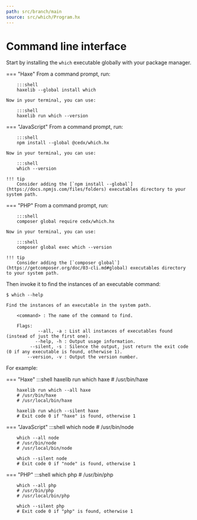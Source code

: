 ```yaml
---
path: src/branch/main
source: src/which/Program.hx
---
```


# Command line interface
Start by installing the `which` executable globally with your package manager.

=== "Haxe"
	From a command prompt, run:

		:::shell
		haxelib --global install which

	Now in your terminal, you can use:

		:::shell
		haxelib run which --version

=== "JavaScript"
	From a command prompt, run:

		:::shell
		npm install --global @cedx/which.hx

	Now in your terminal, you can use:

		:::shell
		which --version

	!!! tip
		Consider adding the [`npm install --global`](https://docs.npmjs.com/files/folders) executables directory to your system path.

=== "PHP"
	From a command prompt, run:

		:::shell
		composer global require cedx/which.hx

	Now in your terminal, you can use:

		:::shell
		composer global exec which --version

	!!! tip
		Consider adding the [`composer global`](https://getcomposer.org/doc/03-cli.md#global) executables directory to your system path.

Then invoke it to find the instances of an executable command:

``` shell
$ which --help

Find the instances of an executable in the system path.

	<command> : The name of the command to find.

	Flags:
		    --all, -a : List all instances of executables found (instead of just the first one).
		   --help, -h : Output usage information.
		 --silent, -s : Silence the output, just return the exit code (0 if any executable is found, otherwise 1).
		--version, -v : Output the version number.
```

For example:

=== "Haxe"
		:::shell
		haxelib run which haxe
		# /usr/bin/haxe

		haxelib run which --all haxe
		# /usr/bin/haxe
		# /usr/local/bin/haxe

		haxelib run which --silent haxe
		# Exit code 0 if "haxe" is found, otherwise 1

=== "JavaScript"
		:::shell
		which node
		# /usr/bin/node

		which --all node
		# /usr/bin/node
		# /usr/local/bin/node

		which --silent node
		# Exit code 0 if "node" is found, otherwise 1

=== "PHP"
		:::shell
		which php
		# /usr/bin/php

		which --all php
		# /usr/bin/php
		# /usr/local/bin/php

		which --silent php
		# Exit code 0 if "php" is found, otherwise 1
